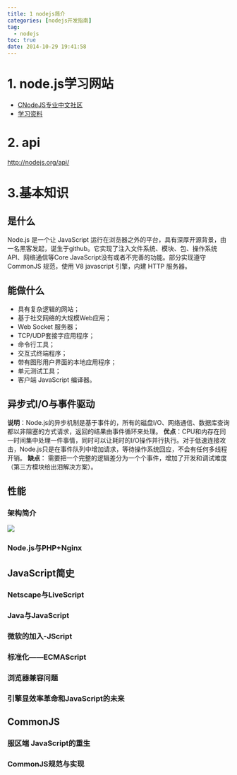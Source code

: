 ```yaml
---
title: 1 nodejs简介
categories: [nodejs开发指南]
tag:
  - nodejs
toc: true
date: 2014-10-29 19:41:58
---
```


# 1. node.js学习网站

+ [CNodeJS专业中文社区](http://cnodejs.org/)
+ [学习资料](https://github.com/Pana/node-books)

# 2. api

http://nodejs.org/api/

# 3.基本知识

## 是什么
Node.js 是一个让 JavaScript 运行在浏览器之外的平台，具有深厚开源背景，由一名黑客发起，诞生于github。它实现了注入文件系统、模块、包、操作系统API、网络通信等Core JavaScript没有或者不完善的功能。部分实现遵守 CommonJS 规范，使用 V8 javascript 引擎，内建 HTTP 服务器。
## 能做什么
+ 具有复杂逻辑的网站；
+ 基于社交网络的大规模Web应用；
+ Web Socket 服务器；
+ TCP/UDP套接字应用程序；
+ 命令行工具；
+ 交互式终端程序；
+ 带有图形用户界面的本地应用程序；
+ 单元测试工具；
+ 客户端 JavaScript 编译器。


## 异步式I/O与事件驱动
**说明**：Node.js的异步机制是基于事件的，所有的磁盘I/O、网络通信、数据库查询都以非阻塞的方式请求，返回的结果由事件循环来处理。
**优点**：CPU和内存在同一时间集中处理一件事情，同时可以让耗时的I/O操作并行执行。对于低速连接攻击，Node.js只是在事件队列中增加请求，等待操作系统回应，不会有任何多线程开销。
**缺点**： 需要把一个完整的逻辑差分为一个个事件，增加了开发和调试难度（第三方模块给出泪解决方案）。

## 性能
### 架构简介
![](http://o7m5xjmtl.bkt.clouddn.com/14897518990174.jpg)

### Node.js与PHP+Nginx
## JavaScript简史
### Netscape与LiveScript
### Java与JavaScript
### 微软的加入-JScript
### 标准化——ECMAScript
### 浏览器兼容问题
### 引擎显效率革命和JavaScript的未来
## CommonJS
### 服区端 JavaScript的重生
###  CommonJS规范与实现



